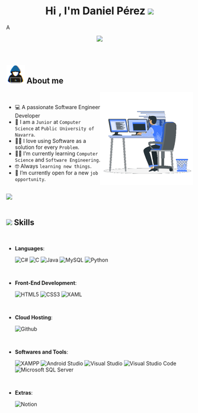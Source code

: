 <h1 align="center"><b>Hi , I'm Daniel Pérez </b><img src="https://media.giphy.com/media/hvRJCLFzcasrR4ia7z/giphy.gif" width="35"></h1>
<!--  -->A
<p align="center">
  <a href="https://github.com/DenverCoder1/readme-typing-svg"><img src="https://readme-typing-svg.herokuapp.com?font=Time+New+Roman&color=cyan&size=25&center=true&vCenter=true&width=600&height=100&lines=Daniel+Perez..&hearts;++;Self-taught+Front-End+Developer,;Computer+Science+Student,;CTF+Newbie,;Active+Learner/Researcher,;Love+to+learn+new+stuffs..<3"></a>
</p>


<br>

## <picture><img src = "https://github.com/0xAbdulKhalid/0xAbdulKhalid/raw/main/assets/mdImages/about_me.gif" width = 50px></picture> **About me**

<picture> <img align="right" src="https://github.com/0xAbdulKhalid/0xAbdulKhalid/raw/main/assets/mdImages/Right_Side.gif" width = 250px></picture>

<br>

- :computer: A passionate Software Engineer Developer
- :school: I am a `Junior` at `Computer Science` at `Public University of Navarra`.
- :technologist: I love using Software as a solution for every `Problem`.
- :student: I’m currently learning `Computer Science` and `Software Engineering`.
- :nerd_face: Always `learning new things`.
- :thinking: I’m currently open for a new `job opportunity`.
<br><br>

<img src="https://user-images.githubusercontent.com/73097560/115834477-dbab4500-a447-11eb-908a-139a6edaec5c.gif"><br><br>

## <img src="https://media2.giphy.com/media/QssGEmpkyEOhBCb7e1/giphy.gif?cid=ecf05e47a0n3gi1bfqntqmob8g9aid1oyj2wr3ds3mg700bl&rid=giphy.gif" width ="25"><b> Skills</b>
<br>

<p align="center">

- **Languages**:
    
    ![C#](https://img.shields.io/badge/CSharp-purple?logo=csharp)
    ![C](https://img.shields.io/badge/C%20Language-blue?logo=c)
    ![Java](https://img.shields.io/badge/Java-%20orange)
    ![MySQL](https://img.shields.io/badge/SQL-white?logo=mysql)
    ![Python](https://img.shields.io/badge/Python-white?logo=python)

<br>   
    
- **Front-End Development**:

   ![HTML5](https://img.shields.io/badge/HTML5-white?logo=html5)
   ![CSS3](https://img.shields.io/badge/CSS-blue?logo=css3)
   ![XAML](https://img.shields.io/badge/Xaml-black?logo=xaml)

<br>

- **Cloud Hosting**:

    ![Github](https://img.shields.io/badge/GitHub-black?logo=github)
    
<br>

- **Softwares and Tools**:

    ![XAMPP](https://img.shields.io/badge/XAMPP-white?logo=xampp)
    ![Android Studio](https://img.shields.io/badge/Android%20Studio-white?logo=androidstudio)
    ![Visual Studio](https://img.shields.io/badge/VisualStudio-purple?logo=visualstudio)
    ![Visual Studio Code](https://img.shields.io/badge/VisualStudioCode-blue?logo=visualstudio)
    ![Microsoft SQL Server](https://img.shields.io/badge/Microsoft%20SQL%20Server-darkblue?logo=microsoftsqlserver)

<br>

- **Extras**:

    ![Notion](https://img.shields.io/badge/Notion-black?logo=notion)


</p>

<br>
<br>


<!--
**Daniel132538/Daniel132538** is a ✨ _special_ ✨ repository because its `README.md` (this file) appears on your GitHub profile.

Here are some ideas to get you started:

- 🔭 I’m currently working on ...
- 🌱 I’m currently learning ...
- 👯 I’m looking to collaborate on ...
- 🤔 I’m looking for help with ...
- 💬 Ask me about ...
- 📫 How to reach me: ...
- 😄 Pronouns: ...
- ⚡ Fun fact: ...
-->
